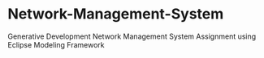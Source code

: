 # Network-Management-System
Generative Development Network Management System Assignment using Eclipse Modeling Framework
